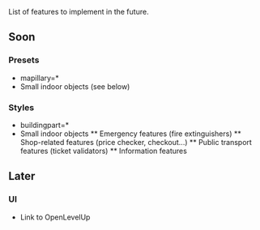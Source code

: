 List of features to implement in the future.

## Soon
### Presets
* mapillary=*
* Small indoor objects (see below)

### Styles
* buildingpart=*
* Small indoor objects
** Emergency features (fire extinguishers)
** Shop-related features (price checker, checkout...)
** Public transport features (ticket validators)
** Information features

## Later
### UI
* Link to OpenLevelUp